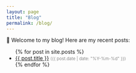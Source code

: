 ```yaml
---
layout: page
title: "Blog"
permalink: /blog/
---
```


📝 Welcome to my blog! Here are my recent posts:

<ul>
  {% for post in site.posts %}
    <li>
      <a href="{{ post.url | relative_url }}">{{ post.title }}</a>
      <span style="font-size: 0.8em; color: #888;">({{ post.date | date: "%Y-%m-%d" }})</span>
    </li>
  {% endfor %}
</ul>
